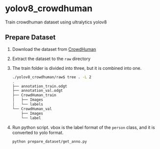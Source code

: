 # yolov8_crowdhuman
Train crowdhuman dataset using ultralytics yolov8

## Prepare Dataset

1. Download the dataset from [CrowdHuman](https://www.crowdhuman.org/download.html)

2. Extract the dataset to the `raw` directory

3. The train folder is divided into three, but it is combined into one.

    ```bash
    ./yolov8_crowdhuman/raw$ tree . -L 2
    .
    ├── annotation_train.odgt
    ├── annotation_val.odgt
    ├── CrowdHuman_train
    │   ├── Images
    │   └── labels
    └── CrowdHuman_val
        ├── Images
        └── label
    ```

4. Run python script. vbox is the label format of the `person` class, and it is converted to yolo format.

    ```bash
    python prepare_dataset/get_anno.py
    ```

